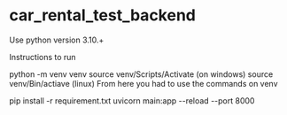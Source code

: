 # car_rental_test_backend

Use python version 3.10.+

Instructions to run

python -m venv venv 
source venv/Scripts/Activate (on windows)
source venv/Bin/actiave (linux)
From here you had to use the commands on venv

pip install -r requirement.txt
uvicorn main:app --reload --port 8000 
